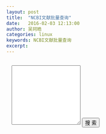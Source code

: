 ```yaml
---
layout: post
title:  "NCBI文献批量查询"
date:   2016-02-03 12:13:00
author: 吴珂皓
categories: linux
keywords: NCBI文献批量查询
excerpt: 
---
```

<style>
  .query, .result {
    padding: 1em;
  }
</style>
<div class = "query">
  <textarea class="form-control" rows="10"></textarea>
  <button type="button" class="btn btn-primary btn-lg btn-block">搜  索</button>
</div>
<div class = "result">
</div>
